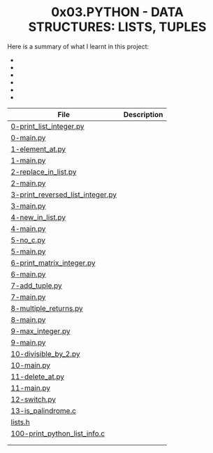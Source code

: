 <h1 align="center" id="top">0x03.PYTHON - DATA STRUCTURES: LISTS, TUPLES</h1>
Here is a summary of what I learnt in this project: 
<ul>
<li></li>
<li></li>
<li></li>
<li></li>
<li></li>
<li></li>
</ul>

|File|Description|
|--|--|
|[0-print_list_integer.py]()||
|[0-main.py]()||
|[1-element_at.py]()||
|[1-main.py]()||
|[2-replace_in_list.py]()||
|[2-main.py]()||
|[3-print_reversed_list_integer.py]()||
|[3-main.py]()||
|[4-new_in_list.py]()||
|[4-main.py]()||
|[5-no_c.py]()||
|[5-main.py]()||
|[6-print_matrix_integer.py]()||
|[6-main.py]()||
|[7-add_tuple.py]()||
|[7-main.py]()||
|[8-multiple_returns.py]()||
|[8-main.py]()||
|[9-max_integer.py]()||
|[9-main.py]()||
|[10-divisible_by_2.py]()||
|[10-main.py]()||
|[11-delete_at.py]()||
|[11-main.py]()||
|[12-switch.py]()||
|[13-is_palindrome.c]()||
|[lists.h]()||
|[100-print_python_list_info.c]()||
|[]()||
|[]()||